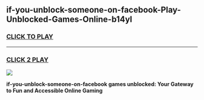 
## if-you-unblock-someone-on-facebook-Play-Unblocked-Games-Online-b14yl
<h3>
<a href="https://premium76.site?title=if-you-unblock-someone-on-facebook&ref=25A">CLICK TO PLAY</a></h3>
<hr>

<h3>
<a href="https://premium76.site?title=if-you-unblock-someone-on-facebook&ref=25A">CLICK 2 PLAY</a>
  
</h3>

<a href="https://premium76.site?title=if-you-unblock-someone-on-facebook&ref=25A"><img src="https://clearcache.store/games.png"></a>


**if-you-unblock-someone-on-facebook games unblocked: Your Gateway to Fun and Accessible Online Gaming**
